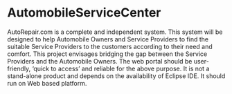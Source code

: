 # AutomobileServiceCenter
AutoRepair.com is a complete and independent system. This system will be designed to help Automobile Owners and Service Providers to find the suitable Service Providers to the customers according to their need and comfort. This project envisages bridging the gap between the Service Providers and the Automobile Owners. The web portal should be user-friendly, ‘quick to access’ and reliable for the above purpose. It is not a stand-alone product and depends on the availability of Eclipse IDE. It should run on Web based platform.                  
